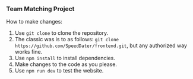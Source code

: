 ### Team Matching Project

How to make changes: 

1) Use ``git clone`` to clone the repository.
  1) The classic was is to as follows: ``git clone https://github.com/SpeedDater/frontend.git``, but any authorized way works fine. 
3) Use ``npm install`` to install dependencies. 
4) Make changes to the code as you please. 
5) Use ``npm run dev`` to test the website.
